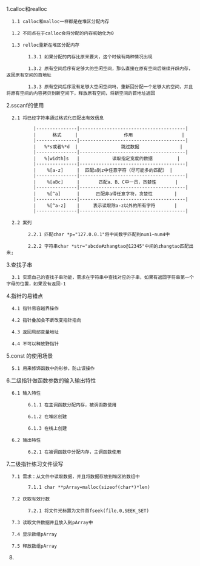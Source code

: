 1.calloc和realloc
	
      1.1 calloc和malloc一样都是在堆区分配内存

      1.2 不同点在于calloc会将分配的内存初始化为0
	
      1.3 relloc重新在堆区分配内存
			
            1.3.1 如果分配的内存比原来要大，这个时候有两种情况出现
		
            1.3.2 原有空间后序有足够大的空闲空间，那么直接在原有空间后继续开辟内存，返回原有空间的首地址
		
            1.3.3 原有空间后序没有足够大空闲空间吗，重新回分配一个足够大的空间，并且将原有空间的内容拷贝到新空间下，释放原有空间，将新空间的首地址返回
		
2.sscanf的使用
			
      2.1 将已经字符串通过格式化匹配出有效信息
	
              |---------------|---------------------------------------|
              |      格式     |                 作用                  |
              |---------------|---------------------------------------|
              |   %*s或者%*d  |                跳过数据               |
              |---------------|---------------------------------------|
              |   %[width]s   |            读取指定宽度的数据         |	
              |---------------|---------------------------------------|
              |    %[a-z]     |  匹配a到z中任意字符（尽可能多的匹配） |
              |---------------|---------------------------------------|
              |    %[aBc]     |       匹配a、B、C中一员，贪婪性       |
              |---------------|---------------------------------------|
              |    %[^a]      |      匹配非a得任意字符，贪婪性        |
              |---------------|---------------------------------------|
              |    %[^a-z]    |     表示读取除a-z以外的所有字符       |
              |---------------|---------------------------------------|
	
      2.2 案列
		
            2.2.1 匹配char *p="127.0.0.1"将中间数字匹配到num1~num4中
		
            2.2.2 字符串char *str="abcde#zhangtao@12345"中间的zhangtao匹配出来;
		
3.查找子串

      3.1 实现自己的查找子串功能，需求在字符串中查找对应的子串，如果有返回字符串第一个字母的位置，如果没有返回-1
	
4.指针的易错点

      4.1 指针易容越界操作
	
      4.2 指针叠加会不断改变指针指向
	
      4.3 返回局部变量地址
	
      4.4 不可以释放野指针
	
5.const 的使用场景
	
      5.1 用来修饰函数中的形参，防止误操作
	
6.二级指针做函数参数的输入输出特性
	
      6.1 输入特性
	
            6.1.1 在主调函数分配内存，被调函数使用
		
            6.1.2 在堆区创建
		
            6.1.3 在栈上创建
	
      6.2 输出特性
		
            6.2.1 在被调函数中分配内存，主调函数使用
		
7.二级指针练习文件读写
	
      7.1 需求：从文件中读取数据，并且将数据存放到堆区的数组中
	
            7.1.1 char **pArray=malloc(sizeof(char*)*len)
	
      7.2 获取有效行数
	
            7.2.1 将文件光标置为文件首fseek(file,0,SEEK_SET)
		
      7.3 读取文件数据并且放入到pArray中
	
      7.4 显示数组pArray
	
      7.5 释放数组pArray

8.
	
	


